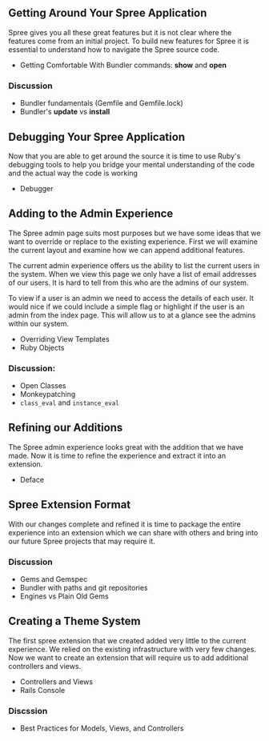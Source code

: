 ## Getting Around Your Spree Application

Spree gives you all these great features but it is not clear where the features
come from an initial project. To build new features for Spree it is essential
to understand how to navigate the Spree source code.

* Getting Comfortable With Bundler commands: **show** and **open**

### Discussion

* Bundler fundamentals (Gemfile and Gemfile.lock)
* Bundler's **update** vs **install**

## Debugging Your Spree Application

Now that you are able to get around the source it is time to use Ruby's
debugging tools to help you bridge your mental understanding of the code and
the actual way the code is working

* Debugger

## Adding to the Admin Experience

The Spree admin page suits most purposes but we have some ideas that we want
to override or replace to the existing experience. First we will examine the
current layout and examine how we can append additional features.

The current admin experience offers us the ability to list the current users
in the system. When we view this page we only have a list of email addresses
of our users. It is hard to tell from this who are the admins of our system.

To view if a user is an admin we need to access the details of each user. It
would nice if we could include a simple flag or highlight if the user is an
admin from the index page. This will allow us to at a glance see the admins
within our system.

* Overriding View Templates
* Ruby Objects

### Discussion:

* Open Classes
* Monkeypatching
* `class_eval` and `instance_eval`

## Refining our Additions

The Spree admin experience looks great with the addition that we have made.
Now it is time to refine the experience and extract it into an extension.

* Deface

## Spree Extension Format

With our changes complete and refined it is time to package the entire
experience into an extension which we can share with others and bring into our
future Spree projects that may require it.

### Discussion

* Gems and Gemspec
* Bundler with paths and git repositories
* Engines vs Plain Old Gems

## Creating a Theme System

The first spree extension that we created added very little to the current
experience. We relied on the existing infrastructure with very few changes.
Now we want to create an extension that will require us to add additional
controllers and views.

* Controllers and Views
* Rails Console

### Discssion

* Best Practices for Models, Views, and Controllers
